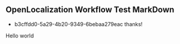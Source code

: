 ## OpenLocalization Workflow Test MarkDown
* b3cffdd0-5a29-4b20-9349-6bebaa279eac 
thanks!

Hello world